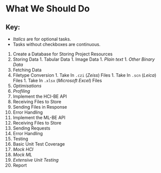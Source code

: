 # What We Should Do

## Key:
- *Italics* are for optional tasks.
- Tasks without checkboxes are continuous.

1. Create a Database for Storing Project Resources
  1. Storing Data
    1. Tabular Data
    1. Image Data
    1. *Plain text*
    1. *Other Binary Data*
  1. Fetching Data
  1. Filetype Conversion
    1. Take In `.czi` (*Zeiss*) Files
    1. Take In `.scn` (*Leica*) Files
    1. Take In `.xlsx` (*Microsoft Excel*) Files
  1. *Optimisations*
  1. *Profiling*
1. Implement the HCI-BE API
  1. Receiving Files to Store
  1. Sending Files in Response
  1. Error Handling
1. Implement the ML-BE API
  1. Receiving Files to Store
  1. Sending Requests
  1. Error Handling
1. Testing
  1. Basic Unit Test Coverage
  1. *Mock HCI*
  1. *Mock ML*
  1. *Extensive Unit Testing*
1. Report
